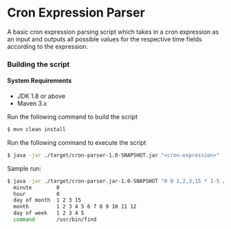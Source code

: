 # Cron Expression Parser

A basic cron expression parsing script which takes in a cron expression as an input and outputs all possible values
for the respective time fields according to the expression.

### Building the script
#### System Requirements

* JDK 1.8 or above
* Maven 3.x

Run the following command to build the script
```bash
$ mvn clean install
```

Run the following command to execute the script
```bash
$ java -jar ./target/cron-parser-1.0-SNAPSHOT.jar "<cron-expression>"
```
Sample run:
```bash
$ java -jar ./target/cron-parser.jar-1.0-SNAPSHOT "0 0 1,2,3,15 * 1-5 /usr/bin/find"
  minute        0
  hour          0
  day of month  1 2 3 15
  month         1 2 3 4 5 6 7 8 9 10 11 12
  day of week   1 2 3 4 5
  command       /usr/bin/find
```